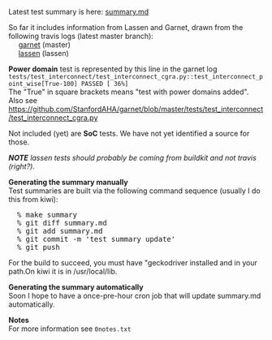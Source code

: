 Latest test summary is here: [summary.md](summary.md)

So far it includes information from Lassen and Garnet, 
drawn from the following travis logs (latest master branch):
<br/>
&nbsp;&nbsp;&nbsp;&nbsp;
[garnet](https://travis-ci.com/StanfordAHA/garnet/branches) (master)
<br/>
&nbsp;&nbsp;&nbsp;&nbsp;
[lassen](https://travis-ci.com/StanfordAHA/lassen/branches) (lassen)

<b>Power domain</b> test is represented by this line in the garnet log<br/>
`tests/test_interconnect/test_interconnect_cgra.py::test_interconnect_point_wise[True-100] PASSED [ 36%]`
<br/>
The "True" in square brackets means "test with power domains added". Also see
<br/>
https://github.com/StanfordAHA/garnet/blob/master/tests/test_interconnect/test_interconnect_cgra.py

Not included (yet) are <b>SoC</b> tests. 
We have not yet identified a source for those.

<i><b>NOTE</b> lassen tests should probably be coming from buildkit
and not travis (right?).</i>

<b>Generating the summary manually</b><br/>
Test summaries are built via the following command sequence 
(usually I do this from kiwi):
<pre>
  % make summary
  % git diff summary.md
  % git add summary.md
  % git commit -m 'test summary update'
  % git push
</pre>

For the build to succeed, you must have "geckodriver installed and in
your path.On kiwi it is in /usr/local/lib.

<b>Generating the summary automatically</b><br/>
Soon I hope to have a once-pre-hour cron job that will update
summary.md automatically.

<b>Notes</b><br/>
For more information see `0notes.txt`






